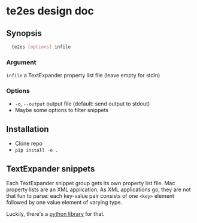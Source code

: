 # te2es design doc

## Synopsis

```bash
  te2es [options] infile
```

### Argument

`infile` a TextExpander property list file (leave empty for stdin)

### Options

  * `-o`, `--output` output file (default: send output to stdout)
  * Maybe some options to filter snippets

## Installation

  * Clone repo
  * `pip install -e .`

## TextExpander snippets

Each TextExpander snippet group gets its own property list file. Mac 
property lists are an XML application. As XML applications go, they 
are not that fun to parse: each key-value pair consists of one `<key>`
element followed by one value element of varying type.

Luckily, there's a [python library](https://docs.python.org/3/library/plistlib.html) for that. 


